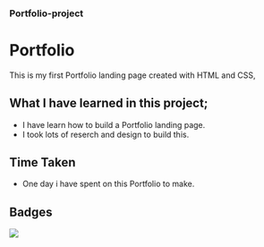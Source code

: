 ### Portfolio-project


# Portfolio
This is my first Portfolio landing page created with HTML and CSS,

## What I have learned in this project;
- I have learn how to build a Portfolio landing page.
- I took lots of reserch and design to build this.

## Time Taken 

- One day i have spent on this Portfolio to make.

## Badges

![](https://img.shields.io/badge/PORT-FOLIO-red)

